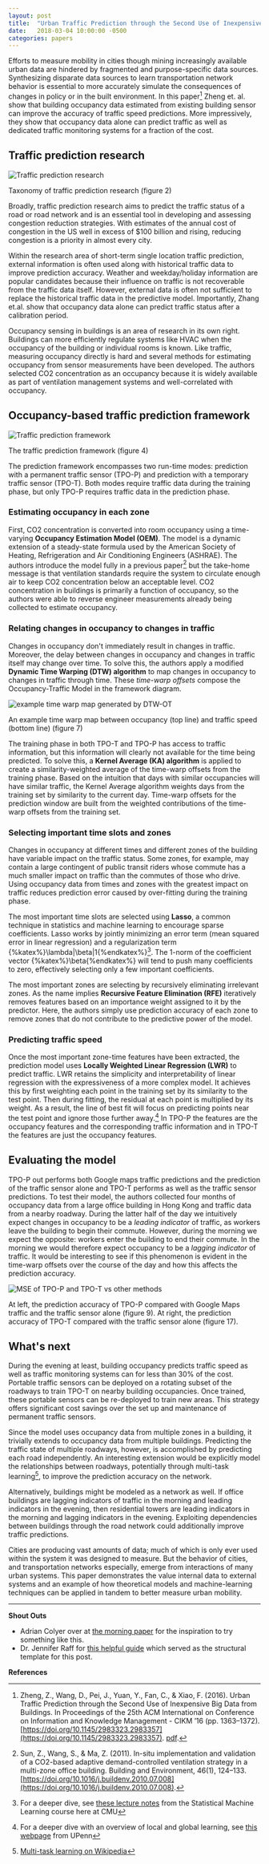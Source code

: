 ```yaml
---
layout: post
title:  "Urban Traffic Prediction through the Second Use of Inexpensive Big Data from Buildings"
date:   2018-03-04 10:00:00 -0500
categories: papers
---
```


Efforts to measure mobility in cities though mining increasingly available urban data are hindered by fragmented and purpose-specific data sources. Synthesizing disparate data sources to learn transportation network behavior is essential to more accurately simulate the consequences of changes in policy or in the built environment. In this paper[^1] Zheng et. al. show that building occupancy data estimated from existing building sensor can improve the accuracy of traffic speed predictions. More impressively, they show that occupancy data alone can predict traffic as well as dedicated traffic monitoring systems for a fraction of the cost.

## Traffic prediction research

<div class="centering">
<img src="{{ "/assets/images/research-line-traffic-prediction.png" | absolute_url }}" alt="Traffic prediction research" class="figure">
<p>Taxonomy of traffic prediction research (figure 2)</p>
</div>

Broadly, traffic prediction research aims to predict the traffic status of a road or road network and is an essential tool in developing and assessing congestion reduction strategies. With estimates of the annual cost of congestion in the US well in excess of $100 billion and rising, reducing congestion is a priority in almost every city.

Within the research area of short-term single location traffic prediction, external information is often used along with historical traffic data to improve prediction accuracy. Weather and weekday/holiday information are popular candidates because their influence on traffic is not recoverable from the traffic data itself. However, external data is often not sufficient to replace the historical traffic data in the predictive model. Importantly, Zhang et.al. show that occupancy data alone can predict traffic status after a calibration period.

Occupancy sensing in buildings is an area of research in its own right. Buildings can more efficiently regulate systems like HVAC when the occupancy of the building or individual rooms is known. Like traffic, measuring occupancy directly is hard and several methods for estimating occupancy from sensor measurements have been developed. The authors selected CO2 concentration as an occupancy because it is widely available as part of ventilation management systems and well-correlated with occupancy.

## Occupancy-based traffic prediction framework

<div class="centering">
<img src="{{ "/assets/images/occ-trac-prediction-framework.png" | absolute_url }}" alt="Traffic prediction framework" class="figure">
<p>The traffic prediction framework (figure 4)</p>
</div>

The prediction framework encompasses two run-time modes: prediction with a permanent traffic sensor (TPO-P) and prediction with a temporary traffic sensor (TPO-T). Both modes require traffic data during the training phase, but only TPO-P requires traffic data in the prediction phase.

### Estimating occupancy in each zone

First, CO2 concentration is converted into room occupancy using a time-varying **Occupancy Estimation Model (OEM)**. The model is a dynamic extension of a steady-state formula used by the American Society of Heating, Refrigeration and Air Conditioning Engineers (ASHRAE). The authors introduce the model fully in a previous paper[^2] but the take-home message is that ventilation standards require the system to circulate enough air to keep CO2 concentration below an acceptable level. CO2 concentration in buildings is primarily a function of occupancy, so the authors were able to reverse engineer measurements already being collected to estimate occupancy.

### Relating changes in occupancy to changes in traffic

Changes in occupancy don't immediately result in changes in traffic. Moreover, the delay between changes in occupancy and changes in traffic itself may change over time. To solve this, the authors apply a modified **Dynamic Time Warping (DTW) algorithm** to map changes in occupancy to changes in traffic through time. These _time-warp offsets_ compose the Occupancy-Traffic Model in the framework diagram.


<div class="centering">
<img src="{{ "/assets/images/DTW-OT-map.png" | absolute_url }}" alt="example time warp map generated by DTW-OT" class="figure">
<p>An example time warp map between occupancy (top line) and traffic speed (bottom line) (figure 7)</p>
</div>

The training phase in both TPO-T and TPO-P has access to traffic information, but this information will clearly not available for the time being predicted. To solve this, a **Kernel Average (KA) algorithm** is applied to create a similarity-weighted average of the time-warp offsets from the training phase. Based on the intuition that days with similar occupancies will have similar traffic, the Kernel Average algorithm weights days from the training set by similarity to the current day. Time-warp offsets for the prediction window are built from the weighted contributions of the time-warp offsets from the training set. 

### Selecting important time slots and zones

Changes in occupancy at different times and different zones of the building have variable impact on the traffic status. Some zones, for example, may contain a large contingent of public transit riders whose commute has a much smaller impact on traffic than the commutes of those who drive. Using occupancy data from times and zones with the greatest impact on traffic reduces prediction error caused by over-fitting during the training phase.

The most important time slots are selected using **Lasso**, a common technique in statistics and machine learning to encourage sparse coefficients. Lasso works by jointly minimizing an error term (mean squared error in linear regression) and a regularization term {%katex%}\lambda\|\beta\|1{%endkatex%}[^3]. The 1-norm of the coefficient vector {%katex%}\beta{%endkatex%} will tend to push many coefficients to zero, effectively selecting only a few important coefficients.

The most important zones are selecting by recursively eliminating irrelevant zones. As the name implies **Recursive Feature Elimination (RFE)** iteratively removes features based on an importance weight assigned to it by the predictor. Here, the authors simply use prediction accuracy of each zone to remove zones that do not contribute to the predictive power of the model.

### Predicting traffic speed

Once the most important zone-time features have been extracted, the prediction model uses **Locally Weighted Linear Regression (LWR)** to predict traffic. LWR retains the simplicity and interpretability of linear regression with the expressiveness of a more complex model. It achieves this by first weighting each point in the training set by its similarity to the test point. Then during fitting, the residual at each point is multiplied by its weight. As a result, the line of best fit will focus on predicting points near the test point and ignore those further away.[^4] In TPO-P the features are the occupancy features and the corresponding traffic information and in TPO-T the features are just the occupancy features.

## Evaluating the model


TPO-P out performs both Google maps traffic predictions and the prediction of the traffic sensor alone and TPO-T performs as well as the traffic sensor predictions. To test their model, the authors collected four months of occupancy data from a large office building in Hong Kong and traffic data from a nearby roadway. During the latter half of the day we intuitively expect changes in occupancy to be a _leading indicator_ of traffic, as workers leave the building to begin their commute. However, during the morning we expect the opposite: workers enter the building to end their commute. In the morning we would therefore expect occupancy to be a _lagging indicator_ of traffic. It would be interesting to see if this phenomenon is evident in the time-warp offsets over the course of the day and how this affects the prediction accuracy.


<div class="centering">
<img src="{{ "/assets/images/mse-TPO-TP-vs-others.png" | absolute_url }}" alt="MSE of TPO-P and TPO-T vs other methods" class="figure-wide">
<p>At left, the prediction accuracy of TPO-P compared with Google Maps traffic and the traffic sensor alone (figure 9). At right, the prediction accuracy of TPO-T compared with the traffic sensor alone (figure 17).</p>
</div>


## What's next

During the evening at least, building occupancy predicts traffic speed as well as traffic monitoring systems can for less than 30% of the cost. Portable traffic sensors can be deployed on a rotating subset of the roadways to train TPO-T on nearby building occupancies. Once trained, these portable sensors can be re-deployed to train new areas. This strategy offers significant cost savings over the  set up and maintenance of permanent traffic sensors.

Since the model uses occupancy data from multiple zones in a building, it trivially extends to occupancy data from multiple buildings. Predicting the traffic state of multiple roadways, however, is accomplished by predicting each road independently. An interesting extension would be explicitly model the relationships between roadways, potentially through multi-task learning[^5], to improve the prediction accuracy on the network.

Alternatively, buildings might be modeled as a network as well. If office buildings are lagging indicators of traffic in the morning and leading indicators in the evening, then residential towers are leading indicators in the morning and lagging indicators in the evening. Exploiting dependencies between buildings through the road network could additionally improve traffic predictions.

Cities are producing vast amounts of data; much of which is only ever used within the system it was designed to measure. But the behavior of cities, and transportation networks especially, emerge from interactions of many urban systems. This paper demonstrates the value internal data to external systems and an example of how theoretical models and machine-learning techniques can be applied in tandem to better measure urban mobility.

[^1]: Zheng, Z., Wang, D., Pei, J., Yuan, Y., Fan, C., & Xiao, F. (2016). Urban Traffic Prediction through the Second Use of Inexpensive Big Data from Buildings. In Proceedings of the 25th ACM International on Conference on Information and Knowledge Management - CIKM ’16 (pp. 1363–1372). [https://doi.org/10.1145/2983323.2983357](https://doi.org/10.1145/2983323.2983357). [pdf](http://www4.comp.polyu.edu.hk/~csdwang/Publication/occTraf.pdf).
[^2]: Sun, Z., Wang, S., & Ma, Z. (2011). In-situ implementation and validation of a CO2-based adaptive demand-controlled ventilation strategy in a multi-zone office building. Building and Environment, 46(1), 124–133. [https://doi.org/10.1016/j.buildenv.2010.07.008](https://doi.org/10.1016/j.buildenv.2010.07.008).
[^3]: For a deeper dive, see [these lecture notes](http://www.stat.cmu.edu/~larry/=sml/sparsity.pdf) from the Statistical Machine Learning course here at CMU
[^4]: For a deeper dive with an overview of local and global learning, see [this webpage](http://learning.cis.upenn.edu/cis520_fall2009/index.php?n=Lectures.LocalLearning) from UPenn
[^5]: [Multi-task learning on Wikipedia](https://en.wikipedia.org/wiki/Multi-task_learning)

<hr>

**Shout Outs**

- Adrian Colyer over at [the morning paper](https://blog.acolyer.org/) for the inspiration to try something like this.
- Dr. Jennifer Raff for [this helpful guide](http://blogs.lse.ac.uk/impactofsocialsciences/2016/05/09/how-to-read-and-understand-a-scientific-paper-a-guide-for-non-scientists/?imm_mid=0f3e4b&cmp=em-na-na-na-newsltr_four_short_links_20170627) which served as the structural template for this post.

**References**
